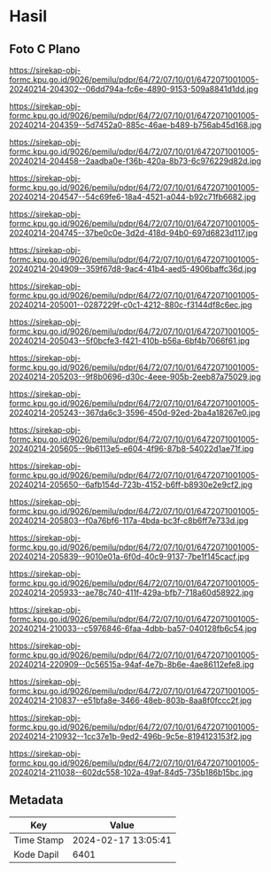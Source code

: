 # Hasil

## Foto C Plano

https://sirekap-obj-formc.kpu.go.id/9026/pemilu/pdpr/64/72/07/10/01/6472071001005-20240214-204302--06dd794a-fc6e-4890-9153-509a8841d1dd.jpg

https://sirekap-obj-formc.kpu.go.id/9026/pemilu/pdpr/64/72/07/10/01/6472071001005-20240214-204359--5d7452a0-885c-46ae-b489-b756ab45d168.jpg

https://sirekap-obj-formc.kpu.go.id/9026/pemilu/pdpr/64/72/07/10/01/6472071001005-20240214-204458--2aadba0e-f36b-420a-8b73-6c976229d82d.jpg

https://sirekap-obj-formc.kpu.go.id/9026/pemilu/pdpr/64/72/07/10/01/6472071001005-20240214-204547--54c69fe6-18a4-4521-a044-b92c71fb6682.jpg

https://sirekap-obj-formc.kpu.go.id/9026/pemilu/pdpr/64/72/07/10/01/6472071001005-20240214-204745--37be0c0e-3d2d-418d-94b0-697d6823d117.jpg

https://sirekap-obj-formc.kpu.go.id/9026/pemilu/pdpr/64/72/07/10/01/6472071001005-20240214-204909--359f67d8-9ac4-41b4-aed5-4906baffc36d.jpg

https://sirekap-obj-formc.kpu.go.id/9026/pemilu/pdpr/64/72/07/10/01/6472071001005-20240214-205001--0287229f-c0c1-4212-880c-f3144df8c6ec.jpg

https://sirekap-obj-formc.kpu.go.id/9026/pemilu/pdpr/64/72/07/10/01/6472071001005-20240214-205043--5f0bcfe3-f421-410b-b56a-6bf4b7066f61.jpg

https://sirekap-obj-formc.kpu.go.id/9026/pemilu/pdpr/64/72/07/10/01/6472071001005-20240214-205203--9f8b0696-d30c-4eee-905b-2eeb87a75029.jpg

https://sirekap-obj-formc.kpu.go.id/9026/pemilu/pdpr/64/72/07/10/01/6472071001005-20240214-205243--367da6c3-3596-450d-92ed-2ba4a18267e0.jpg

https://sirekap-obj-formc.kpu.go.id/9026/pemilu/pdpr/64/72/07/10/01/6472071001005-20240214-205605--9b6113e5-e604-4f96-87b8-54022d1ae71f.jpg

https://sirekap-obj-formc.kpu.go.id/9026/pemilu/pdpr/64/72/07/10/01/6472071001005-20240214-205650--6afb154d-723b-4152-b6ff-b8930e2e9cf2.jpg

https://sirekap-obj-formc.kpu.go.id/9026/pemilu/pdpr/64/72/07/10/01/6472071001005-20240214-205803--f0a76bf6-117a-4bda-bc3f-c8b6ff7e733d.jpg

https://sirekap-obj-formc.kpu.go.id/9026/pemilu/pdpr/64/72/07/10/01/6472071001005-20240214-205839--9010e01a-6f0d-40c9-9137-7be1f145cacf.jpg

https://sirekap-obj-formc.kpu.go.id/9026/pemilu/pdpr/64/72/07/10/01/6472071001005-20240214-205933--ae78c740-411f-429a-bfb7-718a60d58922.jpg

https://sirekap-obj-formc.kpu.go.id/9026/pemilu/pdpr/64/72/07/10/01/6472071001005-20240214-210033--c5976846-6faa-4dbb-ba57-040128fb6c54.jpg

https://sirekap-obj-formc.kpu.go.id/9026/pemilu/pdpr/64/72/07/10/01/6472071001005-20240214-220909--0c56515a-94af-4e7b-8b6e-4ae86112efe8.jpg

https://sirekap-obj-formc.kpu.go.id/9026/pemilu/pdpr/64/72/07/10/01/6472071001005-20240214-210837--e51bfa8e-3466-48eb-803b-8aa8f0fccc2f.jpg

https://sirekap-obj-formc.kpu.go.id/9026/pemilu/pdpr/64/72/07/10/01/6472071001005-20240214-210932--1cc37e1b-9ed2-496b-9c5e-8194123153f2.jpg

https://sirekap-obj-formc.kpu.go.id/9026/pemilu/pdpr/64/72/07/10/01/6472071001005-20240214-211038--602dc558-102a-49af-84d5-735b186b15bc.jpg


## Metadata

| Key        | Value               |
| ---------- | ------------------- |
| Time Stamp | 2024-02-17 13:05:41 |
| Kode Dapil | 6401                |



